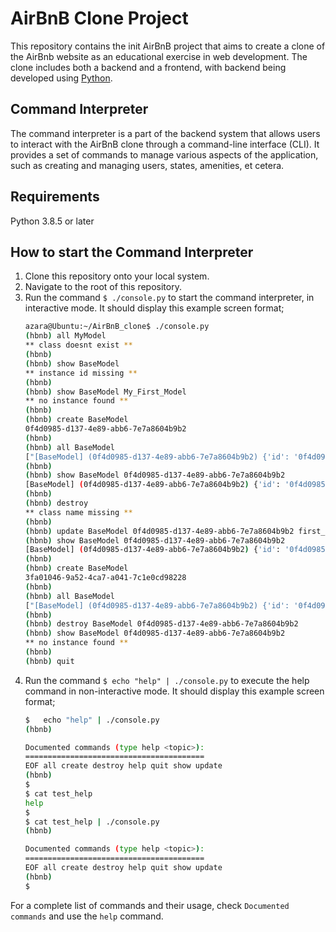 # AirBnB Clone Project
This repository contains the init AirBnB project that aims to create a clone of the AirBnb website as an educational exercise
in web development. The clone includes both a backend and a frontend, with backend being developed using [Python](https://www.python.org).

## Command Interpreter
The command interpreter is a part of the backend system that allows users to interact with the AirBnB clone through a command-line interface (CLI).
It provides a set of commands to manage various aspects of the application, such as creating and managing users, states, amenities, et cetera.

## Requirements
Python 3.8.5 or later

## How to start the Command Interpreter
1. Clone this repository onto your local system.
2. Navigate to the root of this repository.
3. Run the command `$ ./console.py` to start the command interpreter, in interactive mode.
    It should display this example screen format;
    ```bash
    azara@Ubuntu:~/AirBnB_clone$ ./console.py
    (hbnb) all MyModel
    ** class doesnt exist **
    (hbnb)
    (hbnb) show BaseModel
    ** instance id missing **
    (hbnb)
    (hbnb) show BaseModel My_First_Model
    ** no instance found **
    (hbnb)
    (hbnb) create BaseModel
    0f4d0985-d137-4e89-abb6-7e7a8604b9b2
    (hbnb)
    (hbnb) all BaseModel
    ["[BaseModel] (0f4d0985-d137-4e89-abb6-7e7a8604b9b2) {'id': '0f4d0985-d137-4e89-abb6-7e7a8604b9b2', 'created_at': datetime.datetime(2024, 2, 8, 16, 49, 7, 684312), 'updated_at': datetime.datetime(2024, 2, 8, 16, 49, 7, 684328)}"]
    (hbnb)
    (hbnb) show BaseModel 0f4d0985-d137-4e89-abb6-7e7a8604b9b2
    [BaseModel] (0f4d0985-d137-4e89-abb6-7e7a8604b9b2) {'id': '0f4d0985-d137-4e89-abb6-7e7a8604b9b2', 'created_at': datetime.datetime(2024, 2, 8, 16, 49, 7, 684312), 'updated_at': datetime.datetime(2024, 2, 8, 16, 49, 7, 684328)}
    (hbnb)
    (hbnb) destroy
    ** class name missing **
    (hbnb)
    (hbnb) update BaseModel 0f4d0985-d137-4e89-abb6-7e7a8604b9b2 first_name "Azara"
    (hbnb) show BaseModel 0f4d0985-d137-4e89-abb6-7e7a8604b9b2
    [BaseModel] (0f4d0985-d137-4e89-abb6-7e7a8604b9b2) {'id': '0f4d0985-d137-4e89-abb6-7e7a8604b9b2', 'created_at': datetime.datetime(2024, 2, 8, 16, 49, 7, 684312), 'updated_at': datetime.datetime(2024, 2, 8, 16, 50, 5, 779864), 'first_name': 'Azara'}
    (hbnb)
    (hbnb) create BaseModel
    3fa01046-9a52-4ca7-a041-7c1e0cd98228
    (hbnb)
    (hbnb) all BaseModel
    ["[BaseModel] (0f4d0985-d137-4e89-abb6-7e7a8604b9b2) {'id': '0f4d0985-d137-4e89-abb6-7e7a8604b9b2', 'created_at': datetime.datetime(2024, 2, 8, 16, 49, 7, 684312), 'updated_at': datetime.datetime(2024, 2, 8, 16, 50, 5, 779864), 'first_name': 'Azara'}", "[BaseModel] (3fa01046-9a52-4ca7-a041-7c1e0cd98228) {'id': '3fa01046-9a52-4ca7-a041-7c1e0cd98228', 'created_at': datetime.datetime(2024, 2, 8, 16, 50, 43, 634990), 'updated_at': datetime.datetime(2024, 2, 8, 16, 50, 43, 635017)}"]
    (hbnb)
    (hbnb) destroy BaseModel 0f4d0985-d137-4e89-abb6-7e7a8604b9b2
    (hbnb) show BaseModel 0f4d0985-d137-4e89-abb6-7e7a8604b9b2
    ** no instance found **
    (hbnb)
    (hbnb) quit

4. Run the command `$ echo "help" | ./console.py` to execute the help command in non-interactive mode.
    It should display this example screen format;
    ```bash
    $   echo "help" | ./console.py
    (hbnb)

    Documented commands (type help <topic>):
    ========================================
    EOF all create destroy help quit show update
    (hbnb)
    $
    $ cat test_help
    help
    $
    $ cat test_help | ./console.py
    (hbnb)

    Documented commands (type help <topic>):
    ========================================
    EOF all create destroy help quit show update
    (hbnb)
    $

For a complete list of commands and their usage, check `Documented commands` and use the `help` command.
